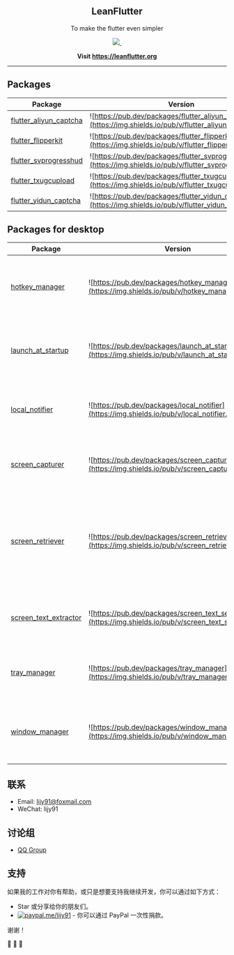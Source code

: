 <p align="center">
 <h2 align="center">LeanFlutter</h2>
 <p align="center">To make the flutter even simpler</p>
</p>

<p align="center">
  <a aria-label="LiJianying" href="https://github.com/lijy91">
    <img src="https://img.shields.io/badge/MADE%20BY-LI%20JIANYING-blue.svg?style=for-the-badge&labelColor=000000">
  </a>
  <a aria-label="License" href="https://github.com/leanflutter/leanflutter/blob/master/LICENSE">
    <img alt="" src="https://img.shields.io/badge/LICENSE-MIT-green.svg?style=for-the-badge&labelColor=000000">
  </a>
</p>

<p align="center">
  <strong>
    Visit <a href="https://leanflutter.org">https://leanflutter.org</a>
  </strong>
</p>

---

## Packages

| Package                                                                         | Version                                                                                                     |
| ------------------------------------------------------------------------------- | ----------------------------------------------------------------------------------------------------------- |
| [flutter_aliyun_captcha](https://github.com/leanflutter/flutter_aliyun_captcha) | ![https://pub.dev/packages/flutter_aliyun_captcha](https://img.shields.io/pub/v/flutter_aliyun_captcha.svg) |
| [flutter_flipperkit](https://github.com/leanflutter/flutter_flipperkit)         | ![https://pub.dev/packages/flutter_flipperkit](https://img.shields.io/pub/v/flutter_flipperkit.svg)         |
| [flutter_svprogresshud](https://github.com/leanflutter/flutter_svprogresshud)   | ![https://pub.dev/packages/flutter_svprogresshud](https://img.shields.io/pub/v/flutter_svprogresshud.svg)   |
| [flutter_txugcupload](https://github.com/leanflutter/flutter_txugcupload)       | ![https://pub.dev/packages/flutter_txugcupload](https://img.shields.io/pub/v/flutter_txugcupload.svg)       |
| [flutter_yidun_captcha](https://github.com/leanflutter/flutter_yidun_captcha)   | ![https://pub.dev/packages/flutter_yidun_captcha](https://img.shields.io/pub/v/flutter_yidun_captcha.svg)   |

## Packages for **desktop**

| Package                                                                       | Version                                                                                                 | Description                                                                                                        |
| ----------------------------------------------------------------------------- | ------------------------------------------------------------------------------------------------------- | ------------------------------------------------------------------------------------------------------------------ |
| [hotkey_manager](https://github.com/leanflutter/hotkey_manager)               | ![https://pub.dev/packages/hotkey_manager](https://img.shields.io/pub/v/hotkey_manager.svg)             | This plugin allows Flutter desktop apps to defines system/inapp wide hot key.                                      |
| [launch_at_startup](https://github.com/leanflutter/launch_at_startup)         | ![https://pub.dev/packages/launch_at_startup](https://img.shields.io/pub/v/launch_at_startup.svg)       | This plugin allows Flutter desktop apps to Auto launch on startup / login.                                         |
| [local_notifier](https://github.com/leanflutter/local_notifier)               | ![https://pub.dev/packages/local_notifier](https://img.shields.io/pub/v/local_notifier.svg)             | This plugin allows Flutter desktop apps to notify local notifications.                                             |
| [screen_capturer](https://github.com/leanflutter/screen_capturer)             | ![https://pub.dev/packages/screen_capturer](https://img.shields.io/pub/v/screen_capturer.svg)           | This plugin allows Flutter desktop apps to capture screenshots.                                                    |
| [screen_retriever](https://github.com/leanflutter/screen_retriever)           | ![https://pub.dev/packages/screen_retriever](https://img.shields.io/pub/v/screen_retriever.svg)         | This plugin allows Flutter desktop apps to Retrieve information about screen size, displays, cursor position, etc. |
| [screen_text_extractor](https://github.com/leanflutter/screen_text_extractor) | ![https://pub.dev/packages/screen_text_selector](https://img.shields.io/pub/v/screen_text_selector.svg) | This plugin allows Flutter desktop apps to extract text from screen.                                               |
| [tray_manager](https://github.com/leanflutter/tray_manager)                   | ![https://pub.dev/packages/tray_manager](https://img.shields.io/pub/v/tray_manager.svg)                 | This plugin allows Flutter desktop apps to defines system tray.                                                    |
| [window_manager](https://github.com/leanflutter/window_manager)               | ![https://pub.dev/packages/window_manager](https://img.shields.io/pub/v/window_manager.svg)             | This plugin allows Flutter desktop apps to resizing and repositioning the window.                                  |

## 联系

- Email: lijy91@foxmail.com
- WeChat: lijy91

## 讨论组

- [QQ Group](https://jq.qq.com/?_wv=1027&k=OG4xXqo2)

## 支持

如果我的工作对你有帮助，或只是想要支持我继续开发，你可以通过如下方式：

- Star 或分享给你的朋友们。
- [![paypal.me/lijy91](https://ionicabizau.github.io/badges/paypal.svg)](https://www.paypal.me/lijy91) - 你可以通过 PayPal 一次性捐款。

谢谢！

🎉 🎉 🎉
